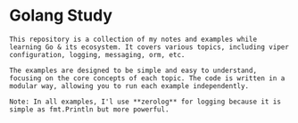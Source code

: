 # Golang Study
    This repository is a collection of my notes and examples while learning Go & its ecosystem. It covers various topics, including viper configuration, logging, messaging, orm, etc.
    
    The examples are designed to be simple and easy to understand, focusing on the core concepts of each topic. The code is written in a modular way, allowing you to run each example independently.

    Note: In all examples, I'l use **zerolog** for logging because it is simple as fmt.Println but more powerful.